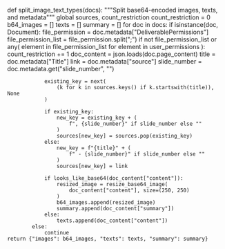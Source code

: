 def split_image_text_types(docs):
    """Split base64-encoded images, texts, and metadata"""
    global sources, count_restriction
    count_restriction = 0
    b64_images = []
    texts = []
    summary = []
    for doc in docs:
        if isinstance(doc, Document):
            file_permission = doc.metadata["DeliverablePermissions"]
            file_permission_list = file_permission.split(";")
            if not file_permission_list or any(
                element in file_permission_list for element in user_permissions
            ):
                count_restriction += 1
                doc_content = json.loads(doc.page_content)
                title = doc.metadata["Title"]
                link = doc.metadata["source"]
                slide_number = doc.metadata.get("slide_number", "")

                existing_key = next(
                    (k for k in sources.keys() if k.startswith(title)), None
                )

                if existing_key:
                    new_key = existing_key + (
                        f", {slide_number}" if slide_number else ""
                    )
                    sources[new_key] = sources.pop(existing_key)
                else:
                    new_key = f"{title}" + (
                        f" - {slide_number}" if slide_number else ""
                    )
                    sources[new_key] = link

                if looks_like_base64(doc_content["content"]):
                    resized_image = resize_base64_image(
                        doc_content["content"], size=(250, 250)
                    )
                    b64_images.append(resized_image)
                    summary.append(doc_content["summary"])
                else:
                    texts.append(doc_content["content"])
            else:
                continue
    return {"images": b64_images, "texts": texts, "summary": summary}
